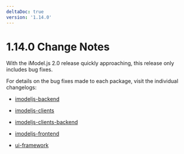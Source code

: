 ```yaml
---
deltaDoc: true
version: '1.14.0'
---
```

# 1.14.0 Change Notes

With the iModel.js 2.0 release quickly approaching, this release only includes bug fixes.

For details on the bug fixes made to each package, visit the individual changelogs:

- [imodeljs-backend](https://www.imodeljs.org/v1/reference/imodeljs-backend/changelog)
- [imodeljs-clients](https://www.imodeljs.org/v1/reference/imodeljs-clients/changelog)
- [imodeljs-clients-backend](https://www.imodeljs.org/v1/reference/imodeljs-clients-backend/changelog)
- [imodeljs-frontend](https://www.imodeljs.org/v1/reference/imodeljs-frontend/changelog)

- [ui-framework](https://www.imodeljs.org/v1/reference/ui-framework/changelog)
